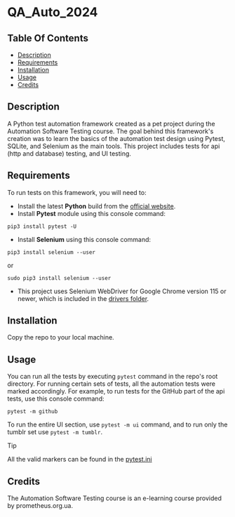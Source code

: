 # QA_Auto_2024

## Table Of Contents

* [Description](#description)
* [Requirements](#requirements)
* [Installation](#installation)
* [Usage](#usage)
* [Credits](#credits)

## Description

A Python test automation framework created as a pet project during the Automation Software Testing course. The goal behind this framework's creation was to learn the basics of the automation test design using Pytest, SQLite, and Selenium as the main tools. This project includes tests for api (http and database) testing, and UI testing.

## Requirements

To run tests on this framework, you will need to:
- Install the latest **Python** build from the [official website](https://www.python.org/downloads/).
- Install **Pytest** module using this console command:
```
pip3 install pytest -U
```
- Install **Selenium** using this console command:
```
pip3 install selenium --user
```
or
```
sudo pip3 install selenium --user
```
- This project uses Selenium WebDriver for Google Chrome version 115 or newer, which is included in the [drivers folder](/drivers).

## Installation

Copy the repo to your local machine.

## Usage

You can run all the tests by executing `pytest` command in the repo's root directory. For running certain sets of tests, all the automation tests were marked accordingly. For example, to run tests for the GitHub part of the api tests, use this console command:
```
pytest -m github
```
To run the entire UI section, use `pytest -m ui` command, and to run only the tumblr set use `pytest -m tumblr`.

> [!TIP]
> All the valid markers can be found in the [pytest.ini](pytest.ini)

## Credits

The Automation Software Testing course is an e-learning course provided by prometheus.org.ua.
